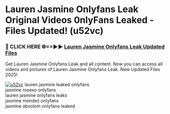 # Lauren Jasmine Onlyfans Leak Original Videos 0nlyFans Leaked - Files Updated! (u52vc)

<h3>🔴 CLICK HERE 🌐==►► <a href="https://tinyurl.com/ms9xzufz" rel="nofollow">Lauren Jasmine Onlyfans Leak Updated Files</a></h3>

Get Lauren Jasmine Onlyfans Leak and all content. Now you can access all videos and pictures of Lauren Jasmine Onlyfans Leak. New Updated Files 2025!

[![u52vc](https://i.imgur.com/NaUBvic.gif)](https://tinyurl.com/ms9xzufz)
lauren jasmine leaked onlyfans<br>
jasmine rosexo onlyfans<br>
lauren jasmine onlyfans leaks<br>
jasmine mendez onlyfans<br>
jasmine absolom onlyfans leaked